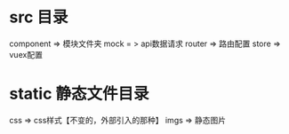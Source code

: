 # src 目录 
component => 模块文件夹 
mock = > api数据请求
router => 路由配置
store => vuex配置
# static 静态文件目录
css => css样式【不变的，外部引入的那种】
imgs => 静态图片